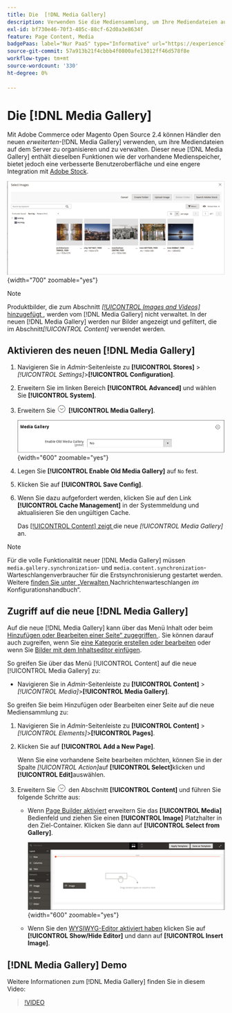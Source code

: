 ```yaml
---
title: Die  [!DNL Media Gallery]
description: Verwenden Sie die Mediensammlung, um Ihre Mediendateien auf dem Server zu organisieren und zu verwalten.
exl-id: bf730e46-70f3-405c-88cf-62d0a3e8634f
feature: Page Content, Media
badgePaas: label="Nur PaaS" type="Informative" url="https://experienceleague.adobe.com/de/docs/commerce/user-guides/product-solutions" tooltip="Gilt nur für Adobe Commerce in Cloud-Projekten (von Adobe verwaltete PaaS-Infrastruktur) und lokale Projekte."
source-git-commit: 57a913b21f4cbbb4f0800afe13012ff46d578f8e
workflow-type: tm+mt
source-wordcount: '330'
ht-degree: 0%

---
```


# Die [!DNL Media Gallery]

Mit Adobe Commerce oder Magento Open Source 2.4 können Händler den neuen _erweiterten_-[!DNL Media Gallery] verwenden, um ihre Mediendateien auf dem Server zu organisieren und zu verwalten. Dieser neue [!DNL Media Gallery] enthält dieselben Funktionen wie der vorhandene Medienspeicher, bietet jedoch eine verbesserte Benutzeroberfläche und eine engere Integration mit [Adobe Stock][adobe-stock].

![Bilder, die im Mediensammlungs-Raster angezeigt werden](./assets/media-gallery-grid.png){width="700" zoomable="yes"}

>[!NOTE]
>
>Produktbilder, die zum Abschnitt [_[!UICONTROL Images and Videos]_&#x200B;hinzugefügt ](../catalog/product-image.md#upload-an-image), werden vom [!DNL Media Gallery] nicht verwaltet. In der neuen [!DNL Media Gallery] werden nur Bilder angezeigt und gefiltert, die im Abschnitt&#x200B;_[!UICONTROL Content]_ verwendet werden.

## Aktivieren des neuen [!DNL Media Gallery]

1. Navigieren Sie in _Admin_-Seitenleiste zu **[!UICONTROL Stores]** > _[!UICONTROL Settings]_>**[!UICONTROL Configuration]**.

1. Erweitern Sie im linken Bereich **[!UICONTROL Advanced]** und wählen Sie **[!UICONTROL System]**.

1. Erweitern Sie ![Erweiterungsauswahl](../assets/icon-display-expand.png) **[!UICONTROL Media Gallery]**.

   ![Erweiterte Konfiguration - [!DNL Media Gallery]](./assets/system-media-gallery.png){width="600" zoomable="yes"}

1. Legen Sie **[!UICONTROL Enable Old Media Gallery]** auf `No` fest.

1. Klicken Sie auf **[!UICONTROL Save Config]**.

1. Wenn Sie dazu aufgefordert werden, klicken Sie auf den Link **[!UICONTROL Cache Management]** in der Systemmeldung und aktualisieren Sie den ungültigen Cache.

   Das [[!UICONTROL Content] zeigt ](/help/content-design/content-menu.md) die neue _[!UICONTROL Media Gallery]_&#x200B;an.

>[!NOTE]
>
>Für die volle Funktionalität neuer [!DNL Media Gallery] müssen `media.gallery.synchronization`- und `media.content.synchronization`-Warteschlangenverbraucher für die Erstsynchronisierung gestartet werden. Weitere [ finden Sie unter „Verwalten ](https://experienceleague.adobe.com/docs/commerce-operations/configuration-guide/message-queues/manage-message-queues.html?lang=de) Nachrichtenwarteschlangen _im_ Konfigurationshandbuch“.

## Zugriff auf die neue [!DNL Media Gallery]

Auf die neue [!DNL Media Gallery] kann über das Menü Inhalt oder beim [Hinzufügen oder Bearbeiten einer Seite“ zugegriffen ](/help/content-design/page-add.md). Sie können darauf auch zugreifen, wenn Sie [eine Kategorie erstellen oder bearbeiten](/help/catalog/category-create.md) oder wenn Sie [Bilder mit dem Inhaltseditor einfügen](/help/content-design/editor-insert-image.md).

So greifen Sie über das Menü [!UICONTROL Content] auf die neue [!UICONTROL Media Gallery] zu:

- Navigieren Sie in _Admin_-Seitenleiste zu **[!UICONTROL Content]** > _[!UICONTROL Media]_>**[!UICONTROL Media Gallery]**.

So greifen Sie beim Hinzufügen oder Bearbeiten einer Seite auf die neue Mediensammlung zu:

1. Navigieren Sie in _Admin_-Seitenleiste zu **[!UICONTROL Content]** > _[!UICONTROL Elements]_>**[!UICONTROL Pages]**.

1. Klicken Sie auf **[!UICONTROL Add a New Page]**.

   Wenn Sie eine vorhandene Seite bearbeiten möchten, können Sie in der Spalte _[!UICONTROL Action]_&#x200B;auf **[!UICONTROL Select]**&#x200B;klicken und **[!UICONTROL Edit]**&#x200B;auswählen.

1. Erweitern Sie ![Erweiterungsauswahl](../assets/icon-display-expand.png) den Abschnitt **[!UICONTROL Content]** und führen Sie folgende Schritte aus:

   - Wenn [Page Builder aktiviert](../page-builder/setup.md) erweitern Sie das **[!UICONTROL Media]** Bedienfeld und ziehen Sie einen **[!UICONTROL Image]** Platzhalter in den Ziel-Container. Klicken Sie dann auf **[!UICONTROL Select from Gallery]**.

     ![Bild zum Staging ziehen](./assets/pb-media-image-drag.png){width="600" zoomable="yes"}

   - Wenn Sie den [WYSIWYG-Editor aktiviert haben](/help/content-design/editor.md) klicken Sie auf **[!UICONTROL Show/Hide Editor]** und dann auf **[!UICONTROL Insert Image]**.

## [!DNL Media Gallery] Demo

Weitere Informationen zum [!DNL Media Gallery] finden Sie in diesem Video:

>[!VIDEO](https://video.tv.adobe.com/v/343785?quality=12&learn=on)

[adobe-stock]: https://stock.adobe.com

